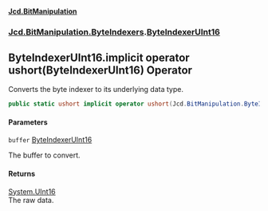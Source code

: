 #### [Jcd.BitManipulation](index.md 'index')
### [Jcd.BitManipulation.ByteIndexers](Jcd.BitManipulation.ByteIndexers.md 'Jcd.BitManipulation.ByteIndexers').[ByteIndexerUInt16](Jcd.BitManipulation.ByteIndexers.ByteIndexerUInt16.md 'Jcd.BitManipulation.ByteIndexers.ByteIndexerUInt16')

## ByteIndexerUInt16.implicit operator ushort(ByteIndexerUInt16) Operator

Converts the byte indexer to its underlying data type.

```csharp
public static ushort implicit operator ushort(Jcd.BitManipulation.ByteIndexers.ByteIndexerUInt16 buffer);
```
#### Parameters

<a name='Jcd.BitManipulation.ByteIndexers.ByteIndexerUInt16.op_Implicitushort(Jcd.BitManipulation.ByteIndexers.ByteIndexerUInt16).buffer'></a>

`buffer` [ByteIndexerUInt16](Jcd.BitManipulation.ByteIndexers.ByteIndexerUInt16.md 'Jcd.BitManipulation.ByteIndexers.ByteIndexerUInt16')

The buffer to convert.

#### Returns
[System.UInt16](https://docs.microsoft.com/en-us/dotnet/api/System.UInt16 'System.UInt16')  
The raw data.
